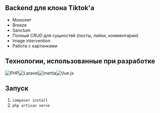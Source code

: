 ## Backend для клона Tiktok'а

-   Монолит
-   Breeze
-   Sanctum
-   Полный CRUD для сущностей (посты, лайки, комментарии)
-   Image intervention
-   Работа с картинками

## Технологии, использованные при разработке

![PHP](https://img.shields.io/badge/php-%23777BB4.svg?style=for-the-badge&logo=php&logoColor=white)![Laravel](https://img.shields.io/badge/laravel-%23FF2D20.svg?style=for-the-badge&logo=laravel&logoColor=white)![Inertia](https://img.shields.io/badge/Inertia-9553E9.svg?style=for-the-badge&logo=Inertia&logoColor=white)![Vue.js](https://img.shields.io/badge/vuejs-%2335495e.svg?style=for-the-badge&logo=vuedotjs&logoColor=%234FC08D)

## Запуск

1.  `composer install`
2.  `php artisan serve`
